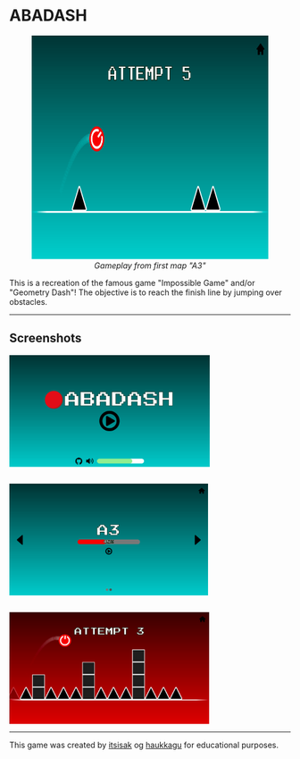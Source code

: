 # ABADASH

<p>
    <figure align="center">
        <img src="images/game.png" height="400" style="margin: 0 auto;" />
        <figcaption><i>Gameplay from first map "A3"</i></figcaption>
    </figure>
</p>


This is a recreation of the famous game "Impossible Game" and/or "Geometry Dash"! The objective is to reach the finish line by jumping over obstacles.

---

## Screenshots

<div style="display: flex; gap: 30px; flex-wrap: wrap;">
    <img src="images/menu.png" height="200" />
    <img src="images/stageSelect.png" height="200" />
    <img src="images/megalovania.png" height="200" />
</div>

---

This game was created by [itsisak](https://github.com/itsisak) og [haukkagu](https://github.com/haukkagu) for educational purposes.